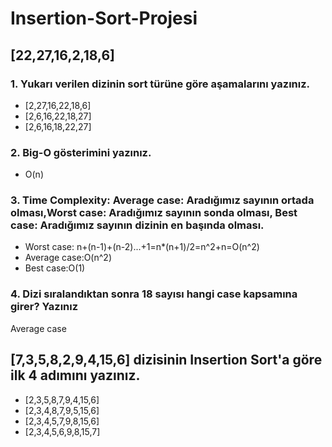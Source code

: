 # Insertion-Sort-Projesi
## **[22,27,16,2,18,6]**
### 1. Yukarı verilen dizinin sort türüne göre aşamalarını yazınız.
* [2,27,16,22,18,6]
* [2,6,16,22,18,27]
* [2,6,16,18,22,27]
### 2. Big-O gösterimini yazınız.
* O(n)
### 3. Time Complexity: Average case: Aradığımız sayının ortada olması,Worst case: Aradığımız sayının sonda olması, Best case: Aradığımız sayının dizinin en başında olması.
* Worst case: n+(n-1)+(n-2)...+1=n*(n+1)/2=n^2+n=O(n^2)
* Average case:O(n^2)
* Best case:O(1)
### 4. Dizi sıralandıktan sonra 18 sayısı hangi case kapsamına girer? Yazınız
Average case


## **[7,3,5,8,2,9,4,15,6]** dizisinin Insertion Sort'a göre ilk 4 adımını yazınız.

* [2,3,5,8,7,9,4,15,6]
* [2,3,4,8,7,9,5,15,6]
* [2,3,4,5,7,9,8,15,6]
* [2,3,4,5,6,9,8,15,7]
